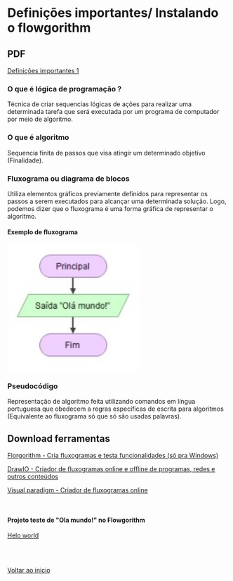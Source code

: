 # Definições importantes/ Instalando o flowgorithm

## PDF
[Definições importantes 1](/Arquivos/pdf/1%20-%20Definicoes_Logica.pdf)

### O que é lógica de programação ?
Técnica de criar sequencias lógicas de ações para realizar uma determinada tarefa que será executada por um programa de computador por meio de algoritmo.

### O que é algoritmo
Sequencia finita de passos que visa atingir um determinado objetivo (Finalidade).

### Fluxograma ou diagrama de blocos
Utiliza elementos gráficos previamente definidos para representar os passos a serem executados para alcançar uma determinada solução. Logo, podemos dizer que o fluxograma é uma forma gráfica de representar o algoritmo.

#### Exemplo  de fluxograma
<img src="/Arquivos/img/1.jpg" alt="Exemplo de fluxograma" width="300">

### Pseudocódigo
Representação de algoritmo feita utilizando comandos em língua portuguesa que obedecem a regras específicas de escrita para algoritmos (Equivalente ao fluxograma só que só são usadas palavras).

## Download ferramentas
[Florgorithm - Cria fluxogramas e testa funcionalidades (só pra Windows)](http://www.flowgorithm.org/download/index.html)

[DrawIO - Criador de fluxogramas online e offline de programas, redes e outros conteúdos](https://app.diagrams.net/)

[Visual paradigm - Criador de fluxogramas online](https://online.visual-paradigm.com/diagrams/features/flowchart-tool/)

<br>

#### Projeto teste de "Ola mundo!" no Flowgorithm
[Helo world](/Arquivos/Codigos/1%20Hello%20world.fprg)

<br>

<br>

[Voltar ao inicio](/README.md)
